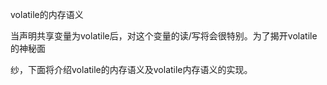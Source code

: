 volatile的内存语义

当声明共享变量为volatile后，对这个变量的读/写将会很特别。为了揭开volatile的神秘面

纱，下面将介绍volatile的内存语义及volatile内存语义的实现。


